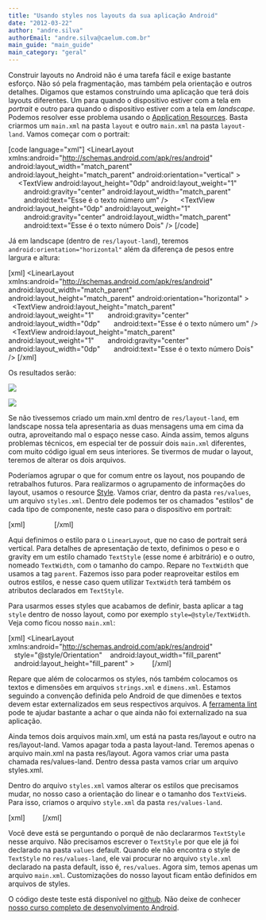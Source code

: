 ```yaml
---
title: "Usando styles nos layouts da sua aplicação Android"
date: "2012-03-22"
author: "andre.silva"
authorEmail: "andre.silva@caelum.com.br"
main_guide: "main_guide"
main_category: "geral"
---
```


Construir layouts no Android não é uma tarefa fácil e exige bastante esforço. Não só pela fragmentação, mas também pela orientação e outros detalhes. Digamos que estamos construindo uma aplicação que terá dois layouts diferentes. Um para quando o dispositivo estiver com a tela em _portrait_ e outro para quando o dispositivo estiver com a tela em _landscape_. Podemos resolver esse problema usando o [Application Resources](https://blog.caelum.com.br/explorando-o-application-resources-do-android/). Basta criarmos um `main.xml` na pasta `layout` e outro `main.xml` na pasta `layout-land`. Vamos começar com o portrait:

\[code language="xml"\] <?xml version="1.0" encoding="utf-8"?> <LinearLayout xmlns:android="http://schemas.android.com/apk/res/android" android:layout\_width="match\_parent" android:layout\_height="match\_parent" android:orientation="vertical" >      <TextView android:layout\_height="0dp" android:layout\_weight="1"         android:gravity="center" android:layout\_width="match\_parent"         android:text="Esse é o texto número um" />      <TextView android:layout\_height="0dp" android:layout\_weight="1"         android:gravity="center" android:layout\_width="match\_parent"         android:text="Esse é o texto número Dois" /> </LinearLayout> \[/code\]

Já em landscape (dentro de `res/layout-land`), teremos `android:orientation="horizontal"` além da diferença de pesos entre largura e altura:

\[xml\] <?xml version="1.0" encoding="utf-8"?> <LinearLayout xmlns:android="http://schemas.android.com/apk/res/android" android:layout\_width="match\_parent" android:layout\_height="match\_parent" android:orientation="horizontal" >   <TextView android:layout\_height="match\_parent" android:layout\_weight="1"       android:gravity="center" android:layout\_width="0dp"       android:text="Esse é o texto número um" />   <TextView android:layout\_height="match\_parent" android:layout\_weight="1"       android:gravity="center" android:layout\_width="0dp"       android:text="Esse é o texto número Dois" /> </LinearLayout> \[/xml\]

Os resultados serão:

[![](https://blog.caelum.com.br/wp-content/uploads/2012/03/styles_portrait-182x300.png)](https://blog.caelum.com.br/wp-content/uploads/2012/03/styles_portrait.png)

[![](https://blog.caelum.com.br/wp-content/uploads/2012/03/styles_landscape-300x180.png)](https://blog.caelum.com.br/wp-content/uploads/2012/03/styles_landscape.png)

Se não tivessemos criado um main.xml dentro de `res/layout-land`, em landscape nossa tela apresentaria as duas mensagens uma em cima da outra, aproveitando mal o espaço nesse caso. Ainda assim, temos alguns problemas técnicos, em especial ter de possuir dois `main.xml` diferentes, com muito código igual em seus interiores. Se tivermos de mudar o layout, teremos de alterar os dois arquivos.

Poderíamos agrupar o que for comum entre os layout, nos poupando de retrabalhos futuros. Para realizarmos o agrupamento de informações do layout, usamos o resource [Style](http://developer.android.com/guide/topics/resources/style-resource.html). Vamos criar, dentro da pasta `res/values`, um arquivo `styles.xml`. Dentro dele podemos ter os chamados "estilos" de cada tipo de componente, neste caso para o dispositivo em portrait:

\[xml\] <?xml version="1.0" encoding="utf-8"?> <resources>     <style name="Orientation">          <item name="android:orientation">vertical</item>     </style>     <style name="TextStyle">          <item name="android:layout\_weight">1</item>          <item name="android:gravity">center</item>    </style>    <style name="TextWidth" parent="TextStyle">         <item name="android:layout\_width">match\_parent</item>         <item name="android:layout\_height">@dimen/zero</item>    </style> </resources> \[/xml\]

Aqui definimos o estilo para o `LinearLayout`, que no caso de portrait será vertical. Para detalhes de apresentação de texto, definimos o peso e o gravity em um estilo chamado `TextStyle` (esse nome é arbitrário) e o outro, nomeado `TextWidth`, com o tamanho do campo. Repare no `TextWidth` que usamos a tag `parent`. Fazemos isso para poder reaproveitar estilos em outros estilos, e nesse caso quem utilizar `TextWidth` terá também os atributos declarados em `TextStyle`.

Para usarmos esses styles que acabamos de definir, basta aplicar a tag `style` dentro de nosso layout, como por exemplo `style=@style/TextWidth`. Veja como ficou nosso `main.xml`:

\[xml\] <?xml version="1.0" encoding="utf-8"?> <LinearLayout xmlns:android="http://schemas.android.com/apk/res/android"    style="@style/Orientation"    android:layout\_width="fill\_parent"    android:layout\_height="fill\_parent" >    <TextView style="@style/TextWidth" android:text="@string/textOne" />    <TextView style="@style/TextWidth" android:text="@string/textTwo" /> </LinearLayout> \[/xml\]

Repare que além de colocarmos os styles, nós também colocamos os textos e dimensões em arquivos `strings.xml` e `dimens.xml`. Estamos seguindo a convenção definida pelo Android de que dimenões e textos devem estar externalizados em seus respectivos arquivos. A [ferramenta lint](http://tools.android.com/tips/lint) pode te ajudar bastante a achar o que ainda não foi externalizado na sua aplicação.

Ainda temos dois arquivos main.xml, um está na pasta res/layout e outro na res/layout-land. Vamos apagar toda a pasta layout-land. Teremos apenas o arquivo main.xml na pasta res/layout. Agora vamos criar uma pasta chamada res/values-land. Dentro dessa pasta vamos criar um arquivo styles.xml.

Dentro do arquivo `styles.xml` vamos alterar os estilos que precisamos mudar, no nosso caso a orientação do linear e o tamanho dos `TextVieẁ`s. Para isso, criamos o arquivo `style.xml` da pasta `res/values-land`.

\[xml\] <?xml version="1.0" encoding="utf-8"?> <resources>    <style name="Orientation">        <item name="android:orientation">horizontal</item>    </style>    <style name="TextWidth" parent="TextStyle">        <item name="android:layout\_width">@dimen/zero</item>        <item name="android:layout\_height">match\_parent</item>    </style> </resources> \[/xml\]

Você deve está se perguntando o porquê de não declararmos `TextStyle` nesse arquivo. Não precisamos escrever o `TextStyle` por que ele já foi declarado na pasta `values` default. Quando ele não encontra o style de `TextStyle` no `res/values-land`, ele vai procurar no arquivo `style.xml` declarado na pasta default, isso é, `res/values`. Agora sim, temos apenas um arquivo `main.xml`. Customizações do nosso layout ficam então definidos em arquivos de styles.

O código deste teste está disponível no [github](https://github.com/andrelrs/ApplicationStyles). Não deixe de conhecer [nosso curso completo de desenvolvimento Android](http://www.caelum.com.br/curso/fj-57-desenvolvimento-google-android/).
